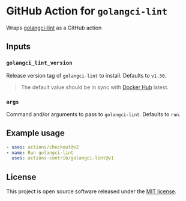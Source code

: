 # GitHub Action for `golangci-lint`

Wraps [golangci-lint](https://github.com/golangci/golangci-lint) as a GitHub action

## Inputs

### `golangci_lint_version`

Release version tag of `golangci-lint` to install. Defaults to `v1.30`.

> The default value should be in sync with [Docker Hub][tags] latest.

[tags]: https://hub.docker.com/r/golangci/golangci-lint/tags

### `args`

Command and/or arguments to pass to `golangci-lint`. Defaults to `run`.

## Example usage

```yaml
- uses: actions/checkout@v2
- name: Run golangci-lint
  uses: actions-contrib/golangci-lint@v1
```

## License

[mit]: https://opensource.org/licenses/MIT

This project is open source software released under the [MIT license][mit].
